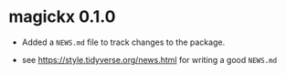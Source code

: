 # magickx 0.1.0

* Added a `NEWS.md` file to track changes to the package.

* see https://style.tidyverse.org/news.html for writing a good `NEWS.md`


